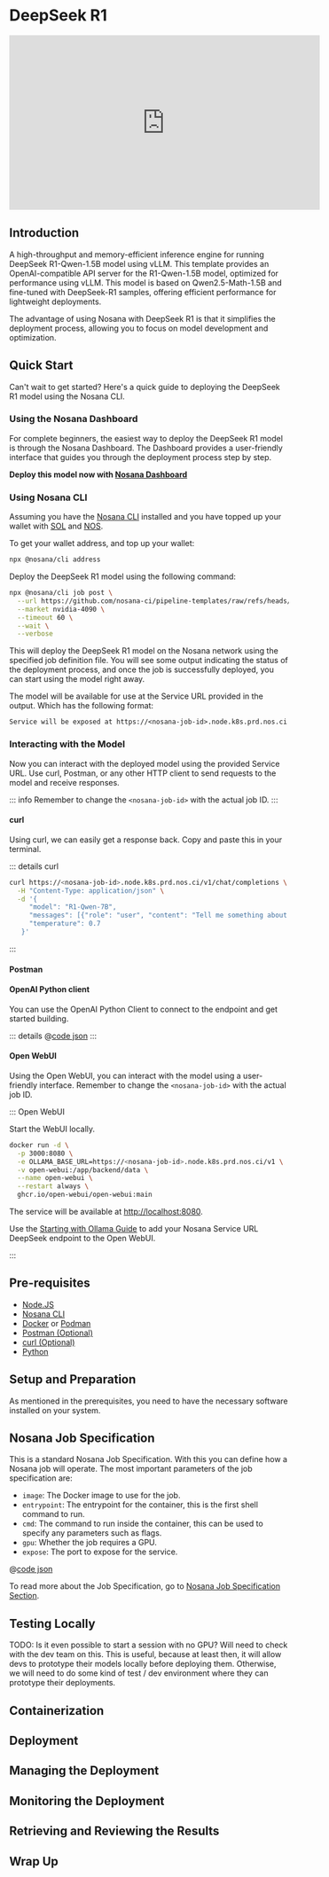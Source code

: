 # DeepSeek R1

<iframe
  width="560"
  height="315"
  src="https://www.youtube.com/embed/4c31VE60bII?si=UWZN1sAenS7PSqea"
  title="YouTube video player"
  frameborder="0"
  allow="accelerometer; autoplay; clipboard-write; encrypted-media; gyroscope; picture-in-picture; web-share"
  referrerpolicy="strict-origin-when-cross-origin"
  allowfullscreen>
</iframe>

## Introduction

A high-throughput and memory-efficient inference engine for running DeepSeek R1-Qwen-1.5B model using vLLM. This template provides an OpenAI-compatible API server for the R1-Qwen-1.5B model, optimized for performance using vLLM. This model is based on Qwen2.5-Math-1.5B and fine-tuned with DeepSeek-R1 samples, offering efficient performance for lightweight deployments.

The advantage of using Nosana with DeepSeek R1 is that it simplifies the deployment process, allowing you to focus on model development and optimization.

## Quick Start

Can't wait to get started? Here's a quick guide to deploying the DeepSeek R1 model using the Nosana CLI.

### Using the Nosana Dashboard

For complete beginners, the easiest way to deploy the DeepSeek R1 model is through the Nosana Dashboard. The Dashboard provides a user-friendly interface that guides you through the deployment process step by step.

**Deploy this model now with [Nosana Dashboard](https://dashboard.nosana.com/jobs/create?templateId=deepseek-r1-qwen-1.5b)**

### Using Nosana CLI

Assuming you have the [Nosana CLI](https://github.com/nosana-ci/nosana-cli) installed and you have topped up your wallet with [SOL](https://solana.com/) and [NOS](https://nosana.com/token).

To get your wallet address, and top up your wallet:

```bash
npx @nosana/cli address
```

Deploy the DeepSeek R1 model using the following command:

```bash
npx @nosana/cli job post \
  --url https://github.com/nosana-ci/pipeline-templates/raw/refs/heads/main/templates/Deepseek-R1-Qwen-7B/job-definition.json \
  --market nvidia-4090 \
  --timeout 60 \
  --wait \
  --verbose
```

This will deploy the DeepSeek R1 model on the Nosana network using the specified job definition file.
You will see some output indicating the status of the deployment process, and once the job is successfully deployed, you can start using the model right away.

The model will be available for use at the Service URL provided in the output.
Which has the following format:

```text
Service will be exposed at https://<nosana-job-id>.node.k8s.prd.nos.ci
```

### Interacting with the Model

Now you can interact with the deployed model using the provided Service URL.
Use curl, Postman, or any other HTTP client to send requests to the model and receive responses.

::: info
Remember to change the `<nosana-job-id>` with the actual job ID.
:::

#### curl

Using curl, we can easily get a response back. Copy and paste this in your terminal.

::: details curl

```bash
curl https://<nosana-job-id>.node.k8s.prd.nos.ci/v1/chat/completions \
  -H "Content-Type: application/json" \
  -d '{
     "model": "R1-Qwen-7B",
     "messages": [{"role": "user", "content": "Tell me something about Nosana."}],
     "temperature": 0.7
   }'
```
:::

#### Postman

#### OpenAI Python client

You can use the OpenAI Python Client to connect to the endpoint and get started building.

::: details
@[code json](./openai.py)
:::

#### Open WebUI

Using the Open WebUI, you can interact with the model using a user-friendly interface.
Remember to change the `<nosana-job-id>` with the actual job ID.

::: Open WebUI

Start the WebUI locally.

```sh
docker run -d \
  -p 3000:8080 \
  -e OLLAMA_BASE_URL=https://<nosana-job-id>.node.k8s.prd.nos.ci/v1 \
  -v open-webui:/app/backend/data \
  --name open-webui \
  --restart always \
  ghcr.io/open-webui/open-webui:main
```

The service will be available at [http://localhost:8080](http://localhost:8080).

Use the [Starting with Ollama Guide](https://docs.openwebui.com/getting-started/quick-start/starting-with-ollama/) to add your Nosana Service URL DeepSeek endpoint to the Open WebUI.


:::

## Pre-requisites

- [Node.JS](https://nodejs.org/en/download/)
- [Nosana CLI](https://docs.nosana.com/getting-started/installation)
- [Docker](https://docs.docker.com/get-docker/) or [Podman](https://podman.io/getting-started/installation)
- [Postman (Optional)](https://www.postman.com/downloads/)
- [curl (Optional)](https://curl.se/)
- [Python](https://www.python.org/downloads/)

## Setup and Preparation

As mentioned in the prerequisites, you need to have the necessary software installed on your system.

## Nosana Job Specification

This is a standard Nosana Job Specification. With this you can define how a Nosana job will operate.
The most important parameters of the job specification are:

- `image`: The Docker image to use for the job.
- `entrypoint`: The entrypoint for the container, this is the first shell command to run.
- `cmd`: The command to run inside the container, this can be used to specify any parameters such as flags.
- `gpu`: Whether the job requires a GPU.
- `expose`: The port to expose for the service.

@[code json](./deepseek.json)

To read more about the Job Specification, go to [Nosana Job Specification Section](../../inference/job_schema.md).

## Testing Locally

TODO: Is it even possible to start a session with no GPU?
Will need to check with the dev team on this.
This is useful, because at least then, it will allow devs to prototype their models locally before deploying them.
Otherwise, we will need to do some kind of test / dev environment where they can prototype their deployments.

## Containerization

## Deployment

## Managing the Deployment

## Monitoring the Deployment

## Retrieving and Reviewing the Results

## Wrap Up

```

```
